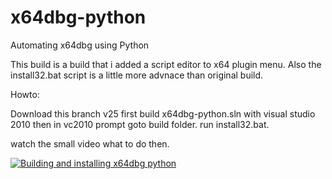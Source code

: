 # x64dbg-python
Automating x64dbg using Python


This build is a build that i added a script editor to x64 plugin menu.
Also the install32.bat script is a little more advnace than original build.


Howto:

Download this branch v25
first build x64dbg-python.sln with visual studio 2010
then in vc2010 prompt goto build folder.
run install32.bat.

watch the small video what to do then.

[![Building and installing x64dbg python](http://i.imgur.com/dfk6QSm.png)](https://www.youtube.com/watch?t=4&v=Kq79-DqoUXo "Building and installing x64dbg python")